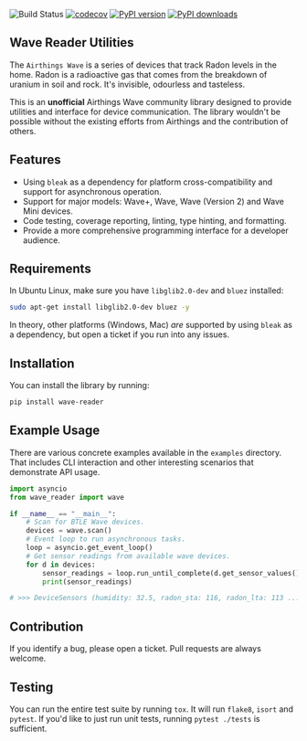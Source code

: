 ![Build Status](https://github.com/ztroop/wave-reader/workflows/Build%20Status/badge.svg)
[![codecov](https://codecov.io/gh/ztroop/wave-reader-utils/branch/master/graph/badge.svg?token=NG9H8YO1ID)](https://codecov.io/gh/ztroop/wave-reader-utils)
[![PyPI version](https://badge.fury.io/py/wave-reader.svg)](https://badge.fury.io/py/wave-reader)
[![PyPI downloads](https://img.shields.io/pypi/dm/wave-reader)](https://pypi.org/project/wave-reader/)

## Wave Reader Utilities

The `Airthings Wave` is a series of devices that track Radon levels in the home. Radon is a radioactive
gas that comes from the breakdown of uranium in soil and rock. It's invisible, odourless and tasteless.

This is an **unofficial** Airthings Wave community library designed to provide utilities and interface
for device communication. The library wouldn't be possible without the existing efforts from Airthings
and the contribution of others.

## Features

- Using `bleak` as a dependency for platform cross-compatibility and support for asynchronous operation.
- Support for major models: Wave+, Wave, Wave (Version 2) and Wave Mini devices.
- Code testing, coverage reporting, linting, type hinting, and formatting.
- Provide a more comprehensive programming interface for a developer audience.

## Requirements

In Ubuntu Linux, make sure you have `libglib2.0-dev` and `bluez` installed:

```sh
sudo apt-get install libglib2.0-dev bluez -y
```

In theory, other platforms (Windows, Mac) _are_ supported by using `bleak` as a dependency, but open a ticket if you run into any issues.

## Installation

You can install the library by running:

```sh
pip install wave-reader
```

## Example Usage

There are various concrete examples available in the `examples` directory. That includes
CLI interaction and other interesting scenarios that demonstrate API usage.

```python
import asyncio
from wave_reader import wave

if __name__ == "__main__":
    # Scan for BTLE Wave devices.
    devices = wave.scan()
    # Event loop to run asynchronous tasks.
    loop = asyncio.get_event_loop()
    # Get sensor readings from available wave devices.
    for d in devices:
        sensor_readings = loop.run_until_complete(d.get_sensor_values())
        print(sensor_readings)

# >>> DeviceSensors (humidity: 32.5, radon_sta: 116, radon_lta: 113 ...
```

## Contribution

If you identify a bug, please open a ticket. Pull requests are always welcome.

## Testing

You can run the entire test suite by running `tox`. It will run `flake8`, `isort` and `pytest`.
If you'd like to just run unit tests, running `pytest ./tests` is sufficient.
